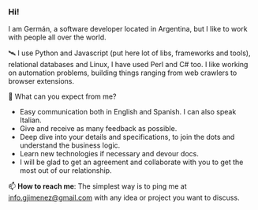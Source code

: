 ### Hi!

I am Germán, a software developer located in Argentina, but I like to work with people all over the world.

🛰️ I use Python and Javascript (put here lot of libs, frameworks and tools), relational databases and Linux, I have used Perl and C# too.
   I like working on automation problems, building things ranging from web crawlers to browser extensions. 

🌱 What can you expect from me?
  * Easy communication both in English and Spanish. I can also speak Italian.
  * Give and receive as many feedback as possible.
  * Deep dive into your details and specifications, to join the dots and understand the business logic.
  * Learn new technologies if necessary and devour docs.
  * I will be glad to get an agreement and collaborate with you to get the most out of our relationship.

📫  **How to reach me**: The simplest way is to ping me at [info.gjimenez@gmail.com](mailto:info.gjimenez@gmail.com) with any idea or project you want to discuss.
